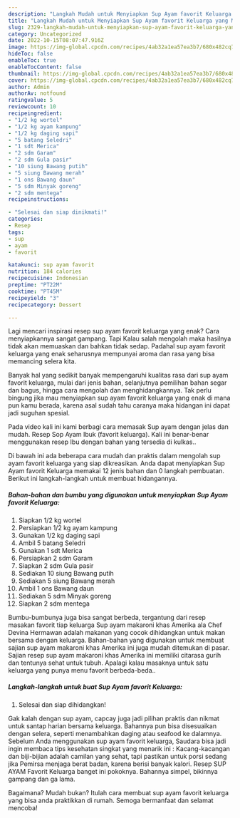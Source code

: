 ```yaml
---
description: "Langkah Mudah untuk Menyiapkan Sup Ayam favorit Keluarga yang Menggugah Selera, Buat Buka Puasa Enak"
title: "Langkah Mudah untuk Menyiapkan Sup Ayam favorit Keluarga yang Menggugah Selera, Buat Buka Puasa Enak"
slug: 2329-langkah-mudah-untuk-menyiapkan-sup-ayam-favorit-keluarga-yang-menggugah-selera-buat-buka-puasa-enak
category: Uncategorized
date: 2022-10-15T08:07:47.916Z
image: https://img-global.cpcdn.com/recipes/4ab32a1ea57ea3b7/680x482cq70/sup-ayam-favorit-keluarga-foto-resep-utama.jpg
hideToc: false
enableToc: true
enableTocContent: false
thumbnail: https://img-global.cpcdn.com/recipes/4ab32a1ea57ea3b7/680x482cq70/sup-ayam-favorit-keluarga-foto-resep-utama.jpg
cover: https://img-global.cpcdn.com/recipes/4ab32a1ea57ea3b7/680x482cq70/sup-ayam-favorit-keluarga-foto-resep-utama.jpg
author: Admin
authorAv: notfound
ratingvalue: 5
reviewcount: 10
recipeingredient:
- "1/2 kg wortel"
- "1/2 kg ayam kampung"
- "1/2 kg daging sapi"
- "5 batang Seledri"
- "1 sdt Merica"
- "2 sdm Garam"
- "2 sdm Gula pasir"
- "10 siung Bawang putih"
- "5 siung Bawang merah"
- "1 ons Bawang daun"
- "5 sdm Minyak goreng"
- "2 sdm mentega"
recipeinstructions:

- "Selesai dan siap dinikmati!"
categories:
- Resep
tags:
- sup
- ayam
- favorit

katakunci: sup ayam favorit 
nutrition: 184 calories
recipecuisine: Indonesian
preptime: "PT22M"
cooktime: "PT45M"
recipeyield: "3"
recipecategory: Dessert

---
```



Lagi mencari inspirasi resep sup ayam favorit keluarga yang enak? Cara menyiapkannya sangat gampang. Tapi Kalau salah mengolah maka hasilnya tidak akan memuaskan dan bahkan tidak sedap. Padahal sup ayam favorit keluarga yang enak seharusnya mempunyai aroma dan rasa yang bisa memancing selera kita.


Banyak hal yang sedikit banyak mempengaruhi kualitas rasa dari sup ayam favorit keluarga, mulai dari jenis bahan, selanjutnya pemilihan bahan segar dan bagus, hingga cara mengolah dan menghidangkannya. Tak perlu bingung jika mau menyiapkan sup ayam favorit keluarga yang enak di mana pun kamu berada, karena asal sudah tahu caranya maka hidangan ini dapat jadi suguhan spesial.

Pada video kali ini kami berbagi cara memasak Sup ayam dengan jelas dan mudah. Resep Sop Ayam Ibuk (favorit keluarga). Kali ini benar-benar menggunakan resep Ibu dengan bahan yang tersedia di kulkas..


Di bawah ini ada beberapa cara mudah dan praktis dalam mengolah sup ayam favorit keluarga yang siap dikreasikan. Anda dapat menyiapkan Sup Ayam favorit Keluarga memakai 12 jenis bahan dan 0 langkah pembuatan. Berikut ini langkah-langkah untuk membuat hidangannya.

<!--inarticleads1-->

##### Bahan-bahan dan bumbu yang digunakan untuk menyiapkan Sup Ayam favorit Keluarga:

1. Siapkan 1/2 kg wortel
1. Persiapkan 1/2 kg ayam kampung
1. Gunakan 1/2 kg daging sapi
1. Ambil 5 batang Seledri
1. Gunakan 1 sdt Merica
1. Persiapkan 2 sdm Garam
1. Siapkan 2 sdm Gula pasir
1. Sediakan 10 siung Bawang putih
1. Sediakan 5 siung Bawang merah
1. Ambil 1 ons Bawang daun
1. Sediakan 5 sdm Minyak goreng
1. Siapkan 2 sdm mentega


Bumbu-bumbunya juga bisa sangat berbeda, tergantung dari resep masakan favorit tiap keluarga Sup ayam makaroni khas Amerika ala Chef Devina Hermawan adalah makanan yang cocok dihidangkan untuk makan bersama dengan keluarga. Bahan-bahan yang digunakan untuk membuat sajian sup ayam makaroni khas Amerika ini juga mudah ditemukan di pasar. Sajian resep sup ayam makaroni khas Amerika ini memiliki citarasa gurih dan tentunya sehat untuk tubuh. Apalagi kalau masaknya untuk satu keluarga yang punya menu favorit berbeda-beda.. 

<!--inarticleads2-->

##### Langkah-langkah untuk buat Sup Ayam favorit Keluarga:


1. Selesai dan siap dihidangkan!

Gak kalah dengan sup ayam, capcay juga jadi pilihan praktis dan nikmat untuk santap harian bersama keluarga. Bahannya pun bisa disesuaikan dengan selera, seperti menambahkan daging atau seafood ke dalamnya. Sebelum Anda menggunakan sup ayam favorit keluarga, Saudara bisa jadi ingin membaca tips kesehatan singkat yang menarik ini : Kacang-kacangan dan biji-bijian adalah camilan yang sehat, tapi pastikan untuk porsi sedang jika Pemirsa menjaga berat badan, karena berisi banyak kalori. Resep SUP AYAM Favorit Keluarga banget ini pokoknya. Bahannya simpel, bikinnya gampang dan ga lama. 

Bagaimana? Mudah bukan? Itulah cara membuat sup ayam favorit keluarga yang bisa anda praktikkan di rumah. Semoga bermanfaat dan selamat mencoba!
